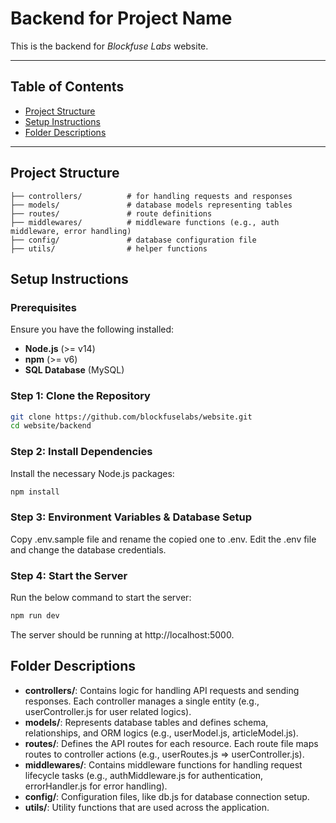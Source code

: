 # Backend for Project Name

This is the backend for *Blockfuse Labs* website.

---

## Table of Contents
- [Project Structure](#project-structure)
- [Setup Instructions](#setup-instructions)
- [Folder Descriptions](#folder-descriptions)

---

## Project Structure

```plaintext
├── controllers/          # for handling requests and responses
├── models/               # database models representing tables
├── routes/               # route definitions
├── middlewares/          # middleware functions (e.g., auth middleware, error handling)
├── config/               # database configuration file
├── utils/                # helper functions
```

## Setup Instructions

### Prerequisites

Ensure you have the following installed:

* **Node.js** (>= v14)
* **npm** (>= v6)
* **SQL Database** (MySQL)

### Step 1: Clone the Repository

```bash
git clone https://github.com/blockfuselabs/website.git
cd website/backend
```

### Step 2: Install Dependencies
Install the necessary Node.js packages:

```bash
npm install
```

### Step 3: Environment Variables & Database Setup
Copy .env.sample file and rename the copied one to .env.
Edit the .env file and change the database credentials.

### Step 4: Start the Server
Run the below command to start the server:

```bash
npm run dev
```

The server should be running at http://localhost:5000.


## Folder Descriptions
* **controllers/**: Contains logic for handling API requests and sending responses. Each controller manages a single entity (e.g., userController.js for user related logics).
* **models/**: Represents database tables and defines schema, relationships, and ORM logics (e.g., userModel.js, articleModel.js).
* **routes/**: Defines the API routes for each resource. Each route file maps routes to controller actions (e.g., userRoutes.js => userController.js).
* **middlewares/**: Contains middleware functions for handling request lifecycle tasks (e.g., authMiddleware.js for authentication, errorHandler.js for error handling).
* **config/**: Configuration files, like db.js for database connection setup.
* **utils/**: Utility functions that are used across the application.